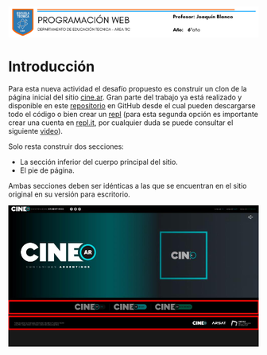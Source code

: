 ![encabezado](README.assets/encabezado.png)

# Introducción 

Para esta nueva actividad el desafío propuesto es construir un clon de la página inicial del sitio [cine.ar](http://cine.ar/). Gran parte del trabajo ya está realizado y disponible en este [repositorio](https://github.com/joaquinbf/CineArClone) en GitHub desde el cual pueden descargarse todo el código o bien crear un [repl](https://repl.it/) (para esta segunda opción es importante crear una cuenta en [repl.it](https://repl.it/), por cualquier duda se puede consultar el siguiente [video](https://web.microsoftstream.com/video/c0903ff6-3b4f-4c35-af3c-ac3caae6673f)). 

Solo resta construir dos secciones: 

- La sección inferior del cuerpo principal del sitio. 
- El pie de página. 

Ambas secciones deben ser idénticas a las que se encuentran en el sitio original en su versión para escritorio. 

![img1](README.assets/img1.png)

